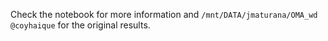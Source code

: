 Check the notebook for more information and  `/mnt/DATA/jmaturana/OMA_wd` `@coyhaique` for the original results.

